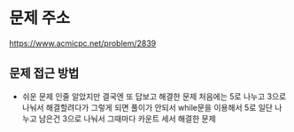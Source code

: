 # 문제 주소 
https://www.acmicpc.net/problem/2839

## 문제 접근 방법 
* 쉬운 문제 인줄 알았지만 결국엔 또 답보고 해결한 문제 처음에는 5로 나누고 3으로 나눠서 해결할려다가 그렇게 되면 풀이가 안되서 while문을 이용해서 5로 일단 나누고 남은건 3으로 나눠서 그때마다 카운트 세서 해결한 문제 